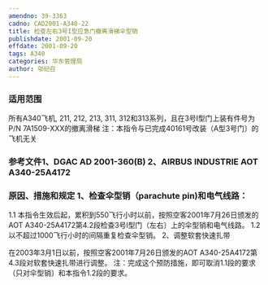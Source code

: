 ```yaml
---
amendno: 39-3363
cadno: CAD2001-A340-22
title: 检查左右3号I型应急门撤离滑梯伞型销
publishdate: 2001-09-20
effdate: 2001-09-20
tags: A340
categories: 华东管理局
author: 邬纪召
---
```


### 适用范围 
所有A340飞机, 211, 212, 213, 311, 312和313系列，且在3号I型门上装有件号为P/N 7A1509-XXX的撤离滑梯 注：本指令与已完成40161号改装（A型3号门〕的飞机无关

### 参考文件1、DGAC AD 2001-360(B) 2、AIRBUS INDUSTRIE AOT A340-25A4172 

### 原因、措施和规定 1、检查伞型销（parachute pin)和电气线路： 
1.1
 本指令生效后起，累积到550飞行小时以前，按照空客2001年7月26日颁发的AOT A340-25A4172第4.2段检查3号I型门（左右〕上的伞型销和电气线路。 
1.2
 以不超过1000飞行小时的间隔重复检查伞型销。 2、调整软套快速扎带 

在2003年3月1日以前，按照空客2001年7月26日颁发的AOT A340-25A4172第4.3段对软套快速扎带进行调整。 注：完成这个预防措施，即可取消1.1段的要求（只对伞型销〕和本指令1.2段的要求。
  
